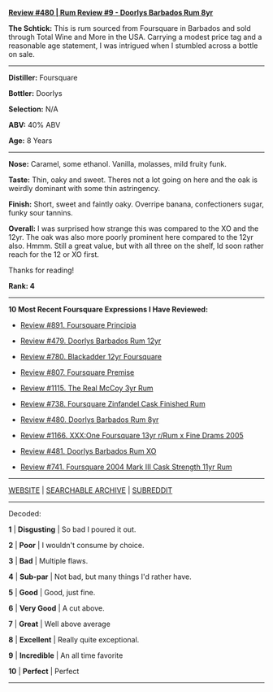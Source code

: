 
[**Review #480 | Rum Review #9 - Doorlys Barbados Rum 8yr**]( https://t8ke.review/review-480-doorlys-8yr-rum-foursquare/)

**The Schtick:** This is rum sourced from Foursquare in Barbados and sold through Total Wine and More in the USA. Carrying a modest price tag and a reasonable age statement, I was intrigued when I stumbled across a bottle on sale. 

-----

**Distiller:** Foursquare

**Bottler:** Doorlys

**Selection:** N/A

**ABV:**  40% ABV

**Age:** 8 Years 

-----

**Nose:**  Caramel, some ethanol. Vanilla, molasses, mild fruity funk.   

**Taste:** Thin, oaky and sweet. Theres not a lot going on here and the oak is weirdly dominant with some thin astringency. 

**Finish:** Short, sweet and faintly oaky. Overripe banana, confectioners sugar, funky sour tannins. 

**Overall:** I was surprised how strange this was compared to the XO and the 12yr. The oak was also more poorly prominent here compared to the 12yr also. Hmmm. Still a great value, but with all three on the shelf, Id soon rather reach for the 12 or XO first. 

Thanks for reading!

**Rank: 4**

----- 

**10 Most Recent Foursquare Expressions I Have Reviewed:** 

- [Review #891. Foursquare Principia]( https://t8ke.review/review-891-foursquare-principia/) 

- [Review #479. Doorlys Barbados Rum 12yr]( https://t8ke.review/review-489-doorlys-12yr-barbados-rum/) 

- [Review #780. Blackadder 12yr Foursquare]( https://t8ke.review/review-780-blackadder-12yr-foursquare/) 

- [Review #807. Foursquare Premise]( https://t8ke.review/review-807-foursquare-premise/) 

- [Review #1115. The Real McCoy 3yr Rum]( https://t8ke.review/review-1115-the-real-mccoy-3yr-rum/) 

- [Review #738. Foursquare Zinfandel Cask Finished Rum]( https://t8ke.review/review-738-foursquare-zinfandel-cask-rum/) 

- [Review #480. Doorlys Barbados Rum 8yr]( https://t8ke.review/review-480-doorlys-8yr-rum-foursquare/) 

- [Review #1166. XXX:One Foursquare 13yr r/Rum x Fine Drams 2005]( https://t8ke.review/review-1166-xxxone-foursquare-13yr-r-rum-x-fine-drams-2005/) 

- [Review #481. Doorlys Barbados Rum XO]( https://t8ke.review/review-481-doorlys-xo-rum-foursquare/) 

- [Review #741. Foursquare 2004 Mark III Cask Strength 11yr Rum]( https://t8ke.review/review-741-foursquare-2004-mark-iii/) 

-----

[WEBSITE](https://t8ke.review) | [SEARCHABLE ARCHIVE](https://t8ke.review/review-archive/) | [SUBREDDIT](https://reddit.com/r/t8kereviews)

-----

Decoded:

**1** | **Disgusting** | So bad I poured it out.

**2** | **Poor** | I wouldn't consume by choice.

**3** | **Bad** | Multiple flaws.

**4** | **Sub-par** | Not bad, but many things I'd rather have.

**5** | **Good** | Good, just fine.

**6** | **Very Good** | A cut above.

**7** | **Great** | Well above average

**8** | **Excellent** | Really quite exceptional.

**9** | **Incredible** | An all time favorite

**10** | **Perfect** | Perfect

----

